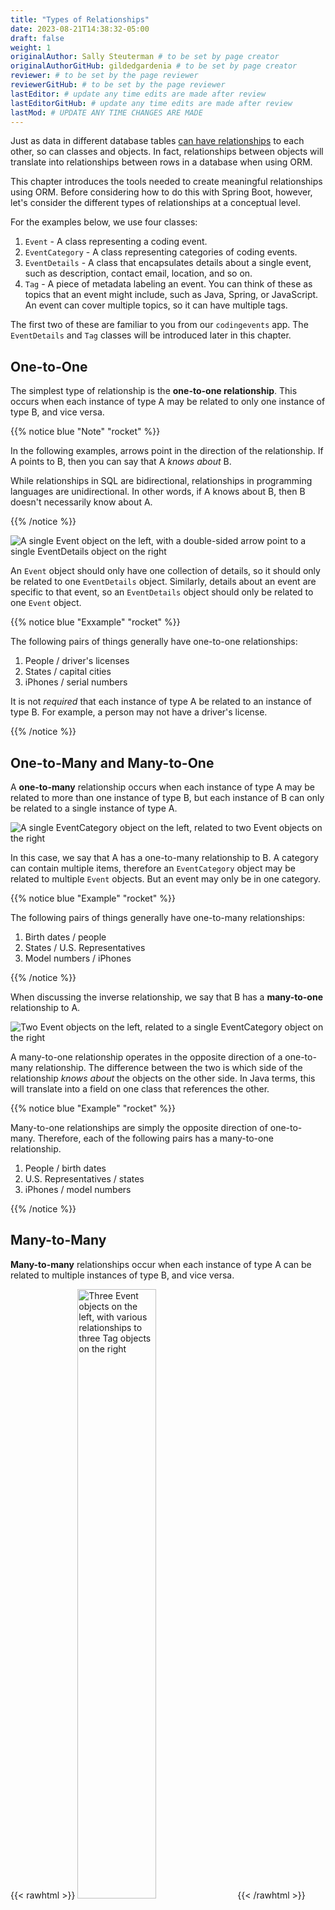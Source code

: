 ```yaml
---
title: "Types of Relationships"
date: 2023-08-21T14:38:32-05:00
draft: false
weight: 1
originalAuthor: Sally Steuterman # to be set by page creator
originalAuthorGitHub: gildedgardenia # to be set by page creator
reviewer: # to be set by the page reviewer
reviewerGitHub: # to be set by the page reviewer
lastEditor: # update any time edits are made after review
lastEditorGitHub: # update any time edits are made after review
lastMod: # UPDATE ANY TIME CHANGES ARE MADE
---
```


Just as data in different database tables [can have relationships](https://education.launchcode.org/SQL/chapters/mysql-part-2/relationships.html#one-to-many-relationships) to each other, so can classes and objects. In fact, relationships between objects will translate into relationships between rows in a database when using ORM. 

This chapter introduces the tools needed to create meaningful relationships using ORM. Before considering how to do this with Spring Boot, however, let's consider the different types of relationships at a conceptual level. 

For the examples below, we use four classes:

1. `Event` - A class representing a coding event.
1. `EventCategory` - A class representing categories of coding events.
1. `EventDetails` - A class that encapsulates details about a single event, such as description, contact email, location, and so on.
1. `Tag` - A piece of metadata labeling an event. You can think of these as topics that an event might include, such as Java, Spring, or JavaScript. An event can cover multiple topics, so it can have multiple tags.

The first two of these are familiar to you from our `codingevents` app. The `EventDetails` and `Tag` classes will be introduced later in this chapter.

## One-to-One

The simplest type of relationship is the **one-to-one relationship**. This occurs when each instance of type A may be related to only one instance of type B, and vice versa.

{{% notice blue "Note" "rocket" %}}

   In the following examples, arrows point in the direction of the relationship. If A points to B, then you can say that A *knows about* B.

   While relationships in SQL are bidirectional, relationships in programming languages are unidirectional. In other words, if A knows about B, then B doesn't necessarily know about A.

{{% /notice %}}

![A single Event object on the left, with a double-sided arrow point to a single EventDetails object on the right](pictures/one-to-one.png)

An `Event` object should only have one collection of details, so it should only be related to one `EventDetails` object. Similarly, details about an event are specific to that event, so an `EventDetails` object should only be related to one `Event` object.

{{% notice blue "Exxample" "rocket" %}}

   The following pairs of things generally have one-to-one relationships:

   1. People / driver's licenses
   1. States / capital cities
   1. iPhones / serial numbers

   It is not *required* that each instance of type A be related to an instance of type B. For example, a person may not have a driver's license.

{{% /notice %}}

## One-to-Many and Many-to-One

A **one-to-many** relationship occurs when each instance of type A may be related to more than one instance of type B, but each instance of B can only be related to a single instance of type A.

![A single EventCategory object on the left, related to two Event objects on the right](pictures/one-to-many.png)

In this case, we say that A has a one-to-many relationship to B. A category can contain multiple items, therefore an `EventCategory` object may be related to multiple `Event` objects. But an event may only be in one category.

{{% notice blue "Example" "rocket" %}}

   The following pairs of things generally have one-to-many relationships:

   1. Birth dates / people
   1. States / U.S. Representatives
   1. Model numbers / iPhones

{{% /notice %}}

When discussing the inverse relationship, we say that B has a **many-to-one** relationship to A.

![Two Event objects on the left, related to a single EventCategory object on the right](pictures/many-to-one.png)

A many-to-one relationship operates in the opposite direction of a one-to-many relationship. The difference between the two is which side of the relationship *knows about* the objects on the other side. In Java terms, this will translate into a field on one class that references the other.

{{% notice blue "Example" "rocket" %}}

   Many-to-one relationships are simply the opposite direction of one-to-many. Therefore, each of the following pairs has a many-to-one relationship.

   1. People / birth dates
   1. U.S. Representatives / states
   1. iPhones / model numbers

{{% /notice %}}

## Many-to-Many

**Many-to-many** relationships occur when each instance of type A can be related to multiple instances of type B, and vice versa. 

{{< rawhtml >}}
   <img src="pictures/many-to-many.png" alt="Three Event objects on the left, with various relationships to three Tag objects on the right" width=50% />
{{< /rawhtml >}}


An event can have multiple tags, and a tag may be associated with multiple events. Thus, we have a many-to-many relationship.

{{% notice blue "Example" "rocket" %}}

   The following pairs of things generally have many-to-many relationships:

   1. Books / authors
   1. Recipes / ingredients
   1. Actors / movies

{{% /notice %}}

## Check Your Understanding

{{% notice green "Question" "rocket" %}}

   Match the following pairs with the appropriate relationship type:

   1. car / manufacturer
   1. car / title
   1. car / driver 
   1. car / tire

{{% /notice %}}

<!-- Solution: a. many-to-one, b. one-to-one, c. many-to-many, d. one-to-many -->

{{% notice green "Question" "rocket" %}}

   True/False: In order for two Java classes, A and B, to be mapped in a one-to-many relationship, class A must 
   contain a field for instances of B and B must have a field for instances of A.

   1. True
   1. False

{{% /notice %}}

<!-- Solution: False, A one-to-many relationship may be present without B containing a field A. -->